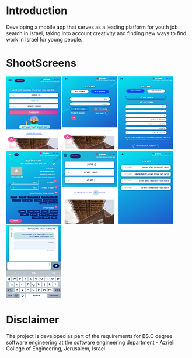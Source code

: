 # Introduction
Developing a mobile app that serves as a leading platform for youth job search in Israel, taking into account creativity and finding new ways to find work in Israel for young people.


# ShootScreens

<img width="150" height="200" src="https://github.com/rashaSheheibar/sahbak/blob/master/Images/image1.png?raw=true" /> 
<img width="150" height="200" src="https://github.com/rashaSheheibar/sahbak/blob/master/Images/image2.png?raw=true" />
<img width="150" height="200" src="https://github.com/rashaSheheibar/sahbak/blob/master/Images/image4.png?raw=true" />
<img width="150" height="200" src="https://github.com/rashaSheheibar/sahbak/blob/master/Images/image5.png?raw=true" />
<img width="150" height="200" src="https://github.com/rashaSheheibar/sahbak/blob/master/Images/image6.png?raw=true" />
<img width="150" height="200" src="https://github.com/rashaSheheibar/sahbak/blob/master/Images/image7.png?raw=true" />
<img width="150" height="200" src="https://github.com/rashaSheheibar/sahbak/blob/master/Images/image8.png?raw=true" />


# Disclaimer

The project is developed as part of the requirements for BS.C degree software engineering at the software engineering department - Azrieli College of Engineering, Jerusalem, Israel.
